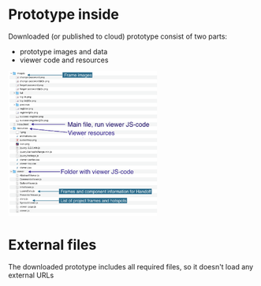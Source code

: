 # Prototype inside
Downloaded (or published to cloud) prototype consist of two parts:
- prototype images and data
- viewer code and resources

<img width="60%" src="https://github.com/MaxBazarov/demo-station-plugin/raw/main/docs/files/prototype-structure.png"/>
                                                                                                                   
# External files
The downloaded prototype includes all required files, so it doesn't load any external URLs
